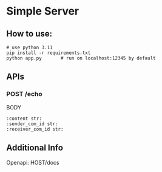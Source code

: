 # Simple Server

## How to use:
```
# use python 3.11
pip install -r requirements.txt
python app.py       # run on localhost:12345 by default
```

## APIs
### POST /echo
BODY
```
:content str:
:sender_com_id str:
:receiver_com_id str:
```

## Additional Info
Openapi: HOST/docs
